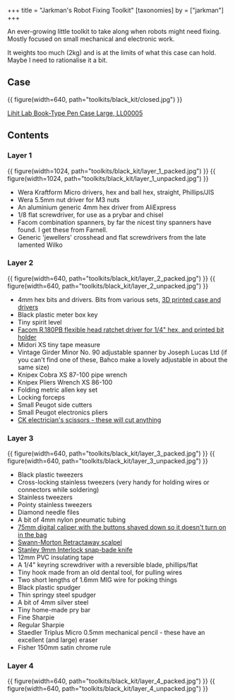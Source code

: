 +++
title = "Jarkman's Robot Fixing Toolkit"
[taxonomies]
by = ["jarkman"]
+++

An ever-growing little toolkit to take along when robots might need fixing. Mostly focused on small mechanical and electronic work. 

It weights too much (2kg) and is at the limits of what this case can hold. Maybe I need to rationalise it a bit.

## Case

{{ figure(width=640, path="toolkits/black_kit/closed.jpg") }}

[Lihit Lab Book-Type Pen Case Large, LL00005](https://cultpens.com/products/lihit-lab-triple-pen-case)


## Contents

### Layer 1

{{ figure(width=1024, path="toolkits/black_kit/layer_1_packed.jpg") }}
{{ figure(width=1024, path="toolkits/black_kit/layer_1_unpacked.jpg") }}

- Wera Kraftform Micro drivers, hex and ball hex, straight, Phillips/JIS
- Wera 5.5mm nut driver for M3 nuts
- An aluminium generic 4mm hex driver from AliExpress
- 1/8 flat screwdriver, for use as a prybar and chisel
- Facom combination spanners, by far the nicest tiny spanners have found. I get these from Farnell.
- Generic 'jewellers' crosshead and flat screwdrivers from the late lamented Wilko

### Layer 2

{{ figure(width=640, path="toolkits/black_kit/layer_2_packed.jpg") }}
{{ figure(width=640, path="toolkits/black_kit/layer_2_unpacked.jpg") }}

- 4mm hex bits and drivers. Bits from various sets, [3D printed case and drivers](https://jarkman.co.uk/catalog/fripperies/4mmset.htm)
- Black plastic meter box key
- Tiny spirit level
- [Facom R.180PB flexible head ratchet driver for 1/4" hex, and printed bit holder](@/tools/facom-r180/index.md)
- Midori XS tiny tape measure
- Vintage Girder Minor No. 90 adjustable spanner by Joseph Lucas Ltd (if you can't find one of these, Bahco make a lovely adjustable in about the same size)
- Knipex Cobra XS 87-100 pipe wrench
- Knipex Pliers Wrench XS 86-100 
- Folding metric allen key set
- Locking forceps
- Small Peugot side cutters
- Small Peugot electronics pliers
- [CK electrician's scissors - these will cut anything](@/tools/tiny-scissors/index.md#ck-electrician-s-scissors)



### Layer 3

{{ figure(width=640, path="toolkits/black_kit/layer_3_packed.jpg") }}
{{ figure(width=640, path="toolkits/black_kit/layer_3_unpacked.jpg") }}

- Black plastic tweezers
- Cross-locking stainless tweezers (very handy for holding wires or connectors while soldering)
- Stainless tweezers
- Pointy stainless tweezers
- Diamond needle files
- A bit of 4mm nylon pneumatic tubing
- [75mm digital caliper with the buttons shaved down so it doesn't turn on in the bag](https://www.machine-dro.co.uk/calipers/machine-dro-me-cal-po-75-digital-caliper-pocket-0-75mm-0-3-inch)
- [Swann-Morton Retractaway scalpel](@/tools/tiny-knives/index.md#swann-morton-retractaway-scalpel)
- [Stanley 9mm Interlock snap-bade knife](@/tools/tiny-knives/index.md#stanley-9mm-interlock-snap-blade-knife)
- 12mm PVC insulating tape
- A 1/4" keyring screwdriver with a reversible blade, phillips/flat
- Tiny hook made from an old dental tool, for pulling wires
- Two short lengths of 1.6mm MIG wire for poking things
- Black plastic spudger
- Thin springy steel spudger
- A bit of 4mm silver steel
- Tiny home-made pry bar
- Fine Sharpie
- Regular Sharpie
- Staedler Triplus Micro 0.5mm mechanical pencil - these have an excellent (and large) eraser
- Fisher 150mm satin chrome rule



### Layer 4

{{ figure(width=640, path="toolkits/black_kit/layer_4_packed.jpg") }}
{{ figure(width=640, path="toolkits/black_kit/layer_4_unpacked.jpg") }}
